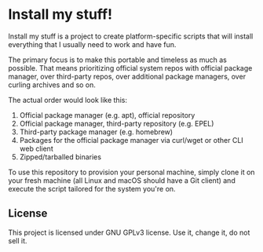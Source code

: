 # Install my stuff!
Install my stuff is a project to create platform-specific scripts that will install everything that I usually need to work and have fun.

The primary focus is to make this portable and timeless as much as possible. That means prioritizing official system repos with official package manager, over third-party repos, over additional package managers, over curling archives and so on.

The actual order would look like this:
1. Official package manager (e.g. apt), official repository
2. Official package manager, third-party repository (e.g. EPEL)
3. Third-party package manager (e.g. homebrew)
4. Packages for the official package manager via curl/wget or other CLI web client
5. Zipped/tarballed binaries

To use this repository to provision your personal machine, simply clone it on your fresh machine (all Linux and macOS should have a Git client) and execute the script tailored for the system you're on.

## License
This project is licensed under GNU GPLv3 license. Use it, change it, do not sell it.
